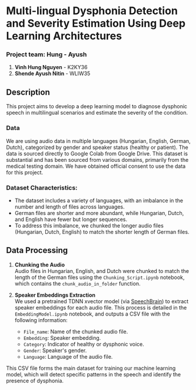 # Multi-lingual Dysphonia Detection and Severity Estimation Using Deep Learning Architectures

### Project team: Hung - Ayush
1. **Vinh Hung Nguyen** - K2KY36
2. **Shende Ayush Nitin** - WLIW35

## Description
This project aims to develop a deep learning model to diagnose dysphonic speech in multilingual scenarios and estimate the severity of the condition.

### Data
We are using audio data in multiple languages (Hungarian, English, German, Dutch), categorized by gender and speaker status (healthy or patient). The data is sourced directly to Google Colab from Google Drive.
This dataset is substantial and has been sourced from various domains, primarily from the medical testing domain. We have obtained official consent to use the data for this project.


### Dataset Characteristics:
- The dataset includes a variety of languages, with an imbalance in the number and length of files across languages.
- German files are shorter and more abundant, while Hungarian, Dutch, and English have fewer but longer sequences.
- To address this imbalance, we chunked the longer audio files (Hungarian, Dutch, English) to match the shorter length of German files.

## Data Processing
1. **Chunking the Audio**  
   Audio files in Hungarian, English, and Dutch were chunked to match the length of the German files using the `Chunking_Script.ipynb` notebook, which contains the `chunk_audio_in_folder` function.

2. **Speaker Embeddings Extraction**  
   We used a pretrained TDNN xvector model (via [SpeechBrain](https://huggingface.co/speechbrain/spkrec-xvect-voxceleb)) to extract speaker embeddings for each audio file. This process is detailed in the `EmbeddingModel.ipynb` notebook, and outputs a CSV file with the following information:
   - `File_name`: Name of the chunked audio file.
   - `Embedding`: Speaker embedding.
   - `Category`: Indicator of healthy or dysphonic voice.
   - `Gender`: Speaker's gender.
   - `Language`: Language of the audio file.

This CSV file forms the main dataset for training our machine learning model, which will detect specific patterns in the speech and identify the presence of dysphonia.

